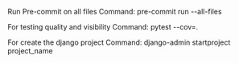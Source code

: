 Run Pre-commit on all files
Command:
    pre-commit run --all-files

For testing quality and visibility
Command:
    pytest --cov=.

For create the django project
Command:
    django-admin startproject project_name



